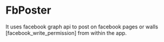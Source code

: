 # FbPoster
It uses facebook graph api to post on facebook pages or walls [facebook_write_permission] from within the app.
